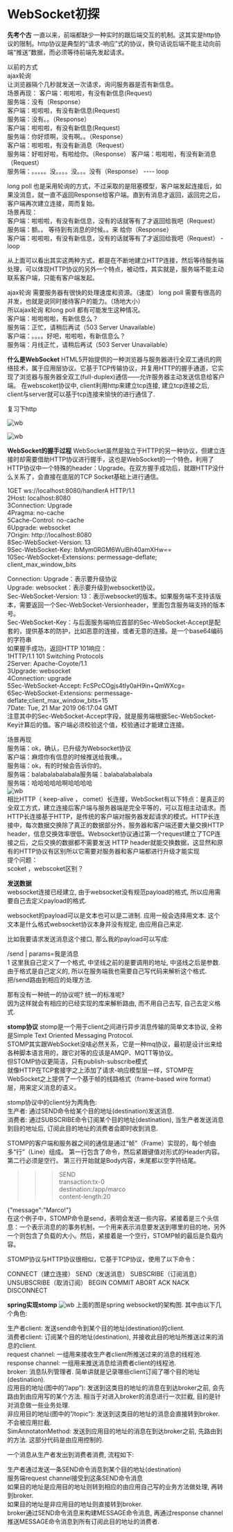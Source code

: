 # WebSocket初探


**先考个古**
一直以来，前端都缺少一种实时的跟后端交互的机制。这其实是http协议的限制。http协议是典型的“请求-响应”式的协议，换句话说后端不能主动向前端“推送”数据，而必须等待前端先发起请求。

以前的方式  
ajax轮询  
让浏览器隔个几秒就发送一次请求，询问服务器是否有新信息。  
场景再现：
客户端：啦啦啦，有没有新信息(Request)  
服务端：没有（Response）  
客户端：啦啦啦，有没有新信息(Request)  
服务端：没有。。（Response）  
客户端：啦啦啦，有没有新信息(Request)  
服务端：你好烦啊，没有啊。。（Response）  
客户端：啦啦啦，有没有新消息（Request）  
服务端：好啦好啦，有啦给你。（Response）
客户端：啦啦啦，有没有新消息（Request）  
服务端：。。。。。没。。。。没。。。没有（Response） ---- loop  

long poll
也是采用轮询的方式，不过采取的是阻塞模型，客户端发起连接后，如果没消息，就一直不返回Response给客户端。直到有消息才返回，返回完之后，客户端再次建立连接，周而复始。  
场景再现：  
客户端：啦啦啦，有没有新信息，没有的话就等有了才返回给我吧（Request）  
服务端：额。。 等待到有消息的时候。。来 给你（Response）  
客户端：啦啦啦，有没有新信息，没有的话就等有了才返回给我吧（Request） -loop  

从上面可以看出其实这两种方式，都是在不断地建立HTTP连接，然后等待服务端处理，可以体现HTTP协议的另外一个特点，被动性，其实就是，服务端不能主动联系客户端，只能有客户端发起。  

ajax轮询 需要服务器有很快的处理速度和资源。（速度）
long poll 需要有很高的并发，也就是说同时接待客户的能力。（场地大小）  
所以ajax轮询 和long poll 都有可能发生这种情况。  
客户端：啦啦啦啦，有新信息么？  
服务端：正忙，请稍后再试（503 Server Unavailable）  
客户端：。。。。好吧，啦啦啦，有新信息么？  
服务端：月线正忙，请稍后再试（503 Server Unavailable）  

**什么是WebSocket**
HTML5开始提供的一种浏览器与服务器进行全双工通讯的网络技术，属于应用层协议。它基于TCP传输协议，并复用HTTP的握手通道，它实现了浏览器与服务器全双工(full-duplex)通信——允许服务器主动发送信息给客户端。 
在webscoket协议中, client利用http来建立tcp连接, 建立tcp连接之后, client与server就可以基于tcp连接来愉快的进行通信了.

复习下http

![wb](./image/http.png)

![wb](./image/httpp.png)


**WebSocket的握手过程**
WebSocket虽然是独立于HTTP的另一种协议，但建立连接时却需要借助HTTP协议进行握手，这也是WebSocket的一个特色，利用了HTTP协议中一个特殊的header：Upgrade。在双方握手成功后，就跟HTTP没什么关系了，会直接在底层的TCP Socket基础上进行通信。

1GET ws://localhost:8080/handlerA HTTP/1.1  
2Host: localhost:8080  
3Connection: Upgrade  
4Pragma: no-cache  
5Cache-Control: no-cache  
6Upgrade: websocket  
7Origin: http://localhost:8080  
8Sec-WebSocket-Version: 13  
9Sec-WebSocket-Key: IbMym0RGM6WulBh40amXHw==  
10Sec-WebSocket-Extensions: permessage-deflate; client_max_window_bits  

Connection: Upgrade：表示要升级协议  
Upgrade: websocket：表示要升级到websocket协议。  
Sec-WebSocket-Version: 13：表示websocket的版本。如果服务端不支持该版本，需要返回一个Sec-WebSocket-Versionheader，里面包含服务端支持的版本号。  
Sec-WebSocket-Key：与后面服务端响应首部的Sec-WebSocket-Accept是配套的，提供基本的防护，比如恶意的连接，或者无意的连接。是一个base64编码的字符串  
如果握手成功，返回HTTP 101响应：  
1HTTP/1.1 101 Switching Protocols  
2Server: Apache-Coyote/1.1  
3Upgrade: websocket  
4Connection: upgrade  
5Sec-WebSocket-Accept: FcSPcCOgjs4tIy0aH9in+QmWXcg=  
6Sec-WebSocket-Extensions: permessage-deflate;client_max_window_bits=15  
7Date: Tue, 21 Mar 2019 06:17:04 GMT  
注意其中的Sec-WebSocket-Accept字段，就是服务端根据Sec-WebSocket-Key计算后的值。客户端必须校验这个值，校验通过才能建立连接。  

场景再现  
服务端：ok，确认，已升级为Websocket协议  
客户端：麻烦你有信息的时候推送给我噢。。  
服务端：ok，有的时候会告诉你的。  
服务端：balabalabalabala服务端：balabalabalabala  
服务端：哈哈哈哈哈啊哈哈哈哈  
![wb](./image/comm.png)  
相比HTTP（ keep-alive ， comet）长连接，WebSocket有以下特点：是真正的全双工方式，建立连接后客户端与服务器端是完全平等的，可以互相主动请求。而HTTP长连接基于HTTP，是传统的客户端对服务器发起请求的模式。HTTP长连接中，每次数据交换除了真正的数据部分外，服务器和客户端还要大量交换HTTP header，信息交换效率很低。Websocket协议通过第一个request建立了TCP连接之后，之后交换的数据都不需要发送 HTTP header就能交换数据，这显然和原有的HTTP协议有区别所以它需要对服务器和客户端都进行升级才能实现  
提个问题：  
scoket ，webscoket区别？  


**发送数据**  
websocket连接已经建立, 由于websocket没有规范payload的格式, 所以应用需要自己去定义payload的格式.  

websocket的payload可以是文本也可以是二进制. 
应用一般会选择用文本. 
这个文本是什么格式websocket协议本身并没有规定, 由应用自己来定.

比如我要请求发送消息这个接口, 那么我的payload可以写成:  

/send | params=我是消息  
1
这里我自己定义了一个格式, 中坚线之前的是要调用的地址, 中竖线之后是参数.   
由于格式是自己定义的, 所以在服务端我也需要自己写代码来解析这个格式.   
把/send路由到相应的处理方法.  

那有没有一种统一的协议呢? 统一的标准呢?   
因为这样就会有相应的已经实现的库来解析路由, 而不用自己去写, 自己去定义格式.  

**stomp协议**
stomp是一个用于client之间进行异步消息传输的简单文本协议, 全称是Simple Text Oriented Messaging Protocol.  
STOMP其实跟WebSocket没啥必然关系，它是一种mq协议，最初是设计出来给各种脚本语言用的，跟它对等的应该是AMQP、MQTT等协议。  
但STOMP协议更简洁，只有publish-subscribe模式  
 就像HTTP在TCP套接字之上添加了请求-响应模型层一样，STOMP在WebSocket之上提供了一个基于帧的线路格式（frame-based wire format）层，用来定义消息的语义。  

stomp协议中的client分为两角色:  
生产者: 通过SEND命令给某个目的地址(destination)发送消息.  
消费者: 通过SUBSCRIBE命令订阅某个目的地址(destination), 当生产者发送消息到目的地址后, 订阅此目的地址的消费者会即时收到消息.  

STOMP的客户端和服务器之间的通信是通过“帧”（Frame）实现的，每个帧由多“行”（Line）组成。
第一行包含了命令，然后紧跟键值对形式的Header内容。
第二行必须是空行。
第三行开始就是Body内容，末尾都以空字符结尾。

>>> SEND  
transaction:tx-0  
destination:/app/marco  
content-length:20  


{"message":"Marco!"}  
在这个例子中，STOMP命令是send，表明会发送一些内容。紧接着是三个头信息：一个表示消息的的事务机制，一个用来表示消息要发送到哪里的目的地，另外一个则包含了负载的大小。然后，紧接着是一个空行，STOMP帧的最后是负载内容。

STOMP协议与HTTP协议很相似，它基于TCP协议，使用了以下命令：

CONNECT（建立连接）
SEND（发送消息）
SUBSCRIBE（订阅消息）
UNSUBSCRIBE（取消订阅）
BEGIN
COMMIT
ABORT
ACK
NACK
DISCONNECT

**spring实现stomp**
![wb](./image/spring.png)
上面的图是spring websocket的架构图. 
其中由以下几个角色:

生产者client: 发送send命令到某个目的地址(destination)的client.  
消费者client: 订阅某个目的地址(destination), 并接收此目的地址所推送过来的消息的client.  
request channel: 一组用来接收生产者client所推送过来的消息的线程池.  
response channel: 一组用来推送消息给消费者client的线程池.  
broker: 消息队列管理者. 简单讲就是记录哪些client订阅了哪个目的地址(destination).  
应用目的地址(图中的”/app”): 发送到这类目的地址的消息在到达broker之前, 会先路由到由应用写的某个方法. 相当于对进入broker的消息进行一次拦截, 目的是针对消息做一些业务处理.  
非应用目的地址(图中的”/topic”): 发送到这类目的地址的消息会直接转到broker. 不会被应用拦截.  
SimAnnotatonMethod: 发送到应用目的地址的消息在到达broker之前, 先路由到的方法. 这部分代码是由应用控制的.  

一个消息从生产者发出到消费者消费, 流程如下:  

生产者通过发送一条SEND命令消息到某个目的地址(destination)  
服务端request channel接受到这条SEND命令消息  
如果目的地址是应用目的地址则转到相应的由应用自己写的业务方法做处理, 再转到broker.  
如果目的地址是非应用目的地址则直接转到broker.  
broker通过SEND命令消息来构建MESSAGE命令消息, 再通过response channel推送MESSAGE命令消息到所有订阅此目的地址的消费者.  














  
  
  
  
  
  

